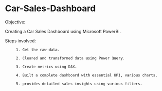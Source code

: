 # Car-Sales-Dashboard

Objective:

Creating a  Car Sales Dashboard using Microsoft PowerBI.
         
Steps involved:

         1. Get the raw data.
         
         2. Cleaned and transformed data using Power Query.
         
         3. Create metrics using DAX.
         
         4. Built a complete dashboard with essential KPI, various charts.
         
         5. provides detailed sales insights using various filters.
         
